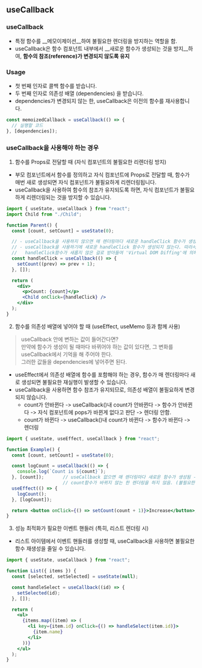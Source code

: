 ## useCallback

### useCallback
- 특정 함수를 __메모이제이션__하여 불필요한 렌더링을 방지하는 역할을 함.
- useCallback은 함수 컴포넌트 내부에서 __새로운 함수가 생성되는 것을 방지__하여, __함수의 참조(reference)가 변경되지 않도록 유지__

### Usage
- 첫 번째 인자로 콜백 함수를 받습니다.
- 두 번째 인자로 의존성 배열 (dependencies) 을 받습니다.
- dependencies가 변경되지 않는 한, useCallback은 이전의 함수를 재사용합니다.
```jsx
const memoizedCallback = useCallback(() => {
  // 실행할 코드
}, [dependencies]);
```

### useCallback을 사용해야 하는 경우
1. 함수를 Props로 전달할 때 (자식 컴포넌트의 불필요한 리렌더링 방지)
- 부모 컴포넌트에서 함수를 정의하고 자식 컴포넌트에 Props로 전달할 때, 함수가 매번 새로 생성되면 자식 컴포넌트가 불필요하게 리렌더링됩니다.
- useCallback을 사용하여 함수의 참조가 유지되도록 하면, 자식 컴포넌트가 불필요하게 리렌더링되는 것을 방지할 수 있습니다.
```jsx
import { useState, useCallback } from "react";
import Child from "./Child";

function Parent() {
  const [count, setCount] = useState(0);

  // - useCallback을 사용하지 않으면 매 렌더링마다 새로운 handleClick 함수가 생성됨 -> Child 컴포넌트 재랜더링
  // - useCallback을 사용하기에 새로운 handleClick 함수가 생성되지 않는다. 따라서 props로 받은 
  //   handleClick함수가 새롭지 않은 걸로 받아들여 'Virtual DOM Diffing'에 의해 자식 컴포넌트를 재랜더링을 하지 않음.
  const handleClick = useCallback(() => {
    setCount((prev) => prev + 1);
  }, []);

  return (
    <div>
      <p>Count: {count}</p>
      <Child onClick={handleClick} />
    </div>
  );
}
```

2. 함수를 의존성 배열에 넣어야 할 때 (useEffect, useMemo 등과 함께 사용)
> useCallback 안에 변하는 값이 들어간다면? <br />
> 만약에 함수가 생성이 될 때마다 바뀌어야 하는 값이 있다면, 그 변화를 useCallback에서 기억을 해 주어야 한다. <br />
> 그러한 값들을 dependencies에 넣어주면 된다. <br />
- useEffect에서 의존성 배열에 함수를 포함해야 하는 경우, 함수가 매 렌더링마다 새로 생성되면 불필요한 재실행이 발생할 수 있습니다.
- useCallback을 사용하면 함수 참조가 유지되므로, 의존성 배열이 불필요하게 변경되지 않습니다.
  - count가 안바뀐다 -> useCallback()내 count가 안바뀐다 -> 함수가 안바뀐다 -> 자식 컴포넌트에 pops가 바뀐게 없다고 판단 -> 렌더링 안함.
  - count가 바뀐다 -> useCallback()내 count가 바뀐다 -> 함수가 바뀐다 -> 렌더링
```jsx
import { useState, useEffect, useCallback } from "react";

function Example() {
  const [count, setCount] = useState(0);

  const logCount = useCallback(() => {
    console.log(`Count is ${count}`);
  }, [count]);       // useCallback 없으면 매 렌더링마다 새로운 함수가 생성됨 -> 재렌더링
                     // count함수가 바뀌지 않는 한 렌더링을 하지 않음. (불필요한 렌더링 감소)
  useEffect(() => {
    logCount();
  }, [logCount]);

  return <button onClick={() => setCount(count + 1)}>Increase</button>;
}
```

3. 성능 최적화가 필요한 이벤트 핸들러 (특히, 리스트 렌더링 시)
- 리스트 아이템에서 이벤트 핸들러를 생성할 때, useCallback을 사용하면 불필요한 함수 재생성을 줄일 수 있습니다.
```jsx
import { useState, useCallback } from "react";

function List({ items }) {
  const [selected, setSelected] = useState(null);

  const handleSelect = useCallback((id) => {
    setSelected(id);
  }, []);

  return (
    <ul>
      {items.map((item) => (
        <li key={item.id} onClick={() => handleSelect(item.id)}>
          {item.name}
        </li>
      ))}
    </ul>
  );
}
```
